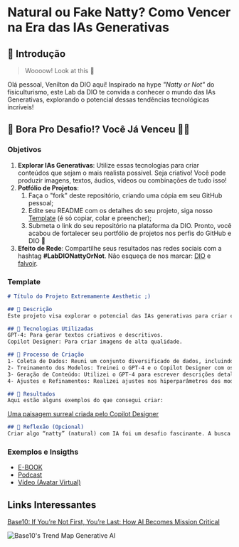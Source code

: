 # Natural ou Fake Natty? Como Vencer na Era das IAs Generativas

## 🚀 Introdução

> Woooow! Look at this 👀

Olá pessoal, Venilton da DIO aqui! Inspirado na hype _"Natty or Not"_ do fisiculturismo, este Lab da DIO te convida a conhecer o mundo das IAs Generativas, explorando o potencial dessas tendências tecnológicas incríveis!

## 🎯 Bora Pro Desafio!? Você Já Venceu 💪🤓

### Objetivos

1. **Explorar IAs Generativas**: Utilize essas tecnologias para criar conteúdos que sejam o mais realista possível. Seja criativo! Você pode produzir imagens, textos, áudios, vídeos ou combinações de tudo isso!
1. **Potfólio de Projetos**:
    1. Faça o "fork" deste repositório, criando uma cópia em seu GitHub pessoal;
    2. Edite seu README com os detalhes do seu projeto, siga nosso [Template](#template) (é só copiar, colar e preencher);
    3. Submeta o link do seu repositório na plataforma da DIO. Pronto, você acabou de fortalecer seu portfólio de projetos nos perfis do GitHub e DIO 🚀
1. **Efeito de Rede**: Compartilhe seus resultados nas redes sociais com a hashtag **#LabDIONattyOrNot**. Não esqueça de nos marcar: [DIO](https://www.linkedin.com/school/dio-makethechange) e [falvojr](https://www.linkedin.com/in/falvojr).

### Template

```markdown
# Título do Projeto Extremamente Aesthetic ;)

## 📒 Descrição
Este projeto visa explorar o potencial das IAs generativas para criar conteúdo esteticamente agradável e realista.

## 🤖 Tecnologias Utilizadas
GPT-4: Para gerar textos criativos e descritivos.
Copilot Designer: Para criar imagens de alta qualidade.

## 🧐 Processo de Criação
1- Coleta de Dados: Reuni um conjunto diversificado de dados, incluindo imagens, textos e músicas.
2- Treinamento dos Modelos: Treinei o GPT-4 e o Copilot Designer com os dados coletados.
3- Geração de Conteúdo: Utilizei o GPT-4 para escrever descrições detalhadas e envolventes para as imagens geradas pelo StyleGAN2.
4- Ajustes e Refinamentos: Realizei ajustes nos hiperparâmetros dos modelos e otimizei o conteúdo gerado.

## 🚀 Resultados
Aqui estão alguns exemplos do que consegui criar:
```
[Uma paisagem surreal criada pelo Copilot Designer](https://tse1.mm.bing.net/th/id/OIG3.8KIr0jaOhqm3Ok_mWinn?w=1024&h=1024&rs=1&pid=ImgDetMain)
```markdown
## 💭 Reflexão (Opcional)
Criar algo “natty” (natural) com IA foi um desafio fascinante. A busca pelo equilíbrio entre realismo e criatividade é empolgante. Mal posso esperar para compartilhar mais resultados!
```

### Exemplos e Insigths

- [E-BOOK](/exemplos/E-BOOK.md)
- [Podcast](/exemplos/PODCAST.md)
- [Vídeo (Avatar Virtual)](/exemplos/VIDEO.md)

## Links Interessantes

[Base10: If You’re Not First, You’re Last: How AI Becomes Mission Critical](https://base10.vc/post/generative-ai-mission-critical/)

![Base10's Trend Map Generative AI](https://github.com/digitalinnovationone/lab-natty-or-not/assets/730492/f4df26e8-f8f7-4419-8252-c69d73ea930c)
